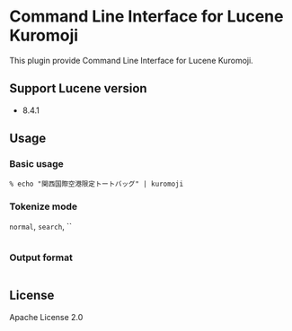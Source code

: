 # Command Line Interface for Lucene Kuromoji

This plugin provide Command Line Interface for Lucene Kuromoji.

## Support Lucene version

* 8.4.1

## Usage

### Basic usage

```
% echo "関西国際空港限定トートバッグ" | kuromoji

```

### Tokenize mode

`normal`, `search`, ``

```
```

### Output format

```
```

## License

Apache License 2.0